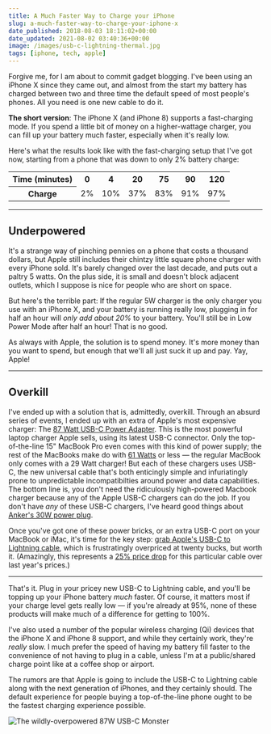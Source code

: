 ```yaml
---
title: A Much Faster Way to Charge your iPhone
slug: a-much-faster-way-to-charge-your-iphone-x
date_published: 2018-08-03 18:11:02+00:00
date_updated: 2021-08-02 03:40:36+00:00
image: /images/usb-c-lightning-thermal.jpg
tags: [iphone, tech, apple]
---
```

Forgive me, for I am about to commit gadget blogging. I've been using an iPhone X since they came out, and almost from the start my battery has charged between two and three time the default speed of most people's phones. All you need is one new cable to do it.

**The short version**: The iPhone X (and iPhone 8) supports a fast-charging mode. If you spend a little bit of money on a higher-wattage charger, you can fill up your battery much faster, especially when it's really low.

Here's what the results look like with the fast-charging setup that I've got now, starting from a phone that was down to only 2% battery charge:

<table>
    <tr>
        <th>Time (minutes)</th>
        <th>0</th>
        <th>4</th>
        <th>20</th>
        <th>75</th>
        <th>90</th>
        <th>120</th>
    </tr>
    <tr>
        <th>Charge</th>
        <td>2%</td>
        <td>10%</td>
        <td>37%</td>
        <td>83%</td>
        <td>91%</td>
        <td>97%</td>
    </tr>

</table>

---

## Underpowered

It's a strange way of pinching pennies on a phone that costs a thousand dollars, but Apple still includes their chintzy little square phone charger with every iPhone sold. It's barely changed over the last decade, and puts out a paltry 5 watts. On the plus side, it is small and doesn't block adjacent outlets, which I suppose is nice for people who are short on space.

But here's the terrible part: If the regular 5W charger is the only charger you use with an iPhone X, and your battery is running really low, plugging in for half an hour will *only add about 20%* to your battery. You'll still be in Low Power Mode after half an hour! That is no good.

As always with Apple, the solution is to spend money. It's more money than you want to spend, but enough that we'll all just suck it up and pay. Yay, Apple!

---

## Overkill

I've ended up with a solution that is, admittedly, overkill. Through an absurd series of events, I ended up with an extra of Apple's most expensive charger: The [87 Watt USB-C Power Adapter](https://amzn.to/2veDeuz). This is the most powerful laptop charger Apple sells, using its latest USB-C connector. Only the top-of-the-line 15" MacBook Pro even comes with this kind of power supply; the rest of the MacBooks make do with [61 Watts](https://amzn.to/2ADXtar) or less — the regular MacBook only comes with a 29 Watt charger! But each of these chargers uses USB-C, the new universal cable that's both enticingly simple and infuriatingly prone to unpredictable incompatibilties around power and data capabilities. The bottom line is, you don't need the ridiculously high-powered Macbook charger because any of the Apple USB-C chargers can do the job. If you don't have *any* of these USB-C chargers, I've heard good things about [Anker's 30W power plug](https://amzn.to/2vdbrLe).

Once you've got one of these power bricks, or an extra USB-C port on your MacBook or iMac, it's time for the key step: [grab Apple's USB-C to Lightning cable](https://amzn.to/2N1ObX9), which is frustratingly overpriced at twenty bucks, but worth it. (Amazingly, this represents a [25% price drop](https://9to5mac.com/2018/05/21/apple-reduces-usb-c-to-lightning-cable-price-amid-rumors-2018-iphones-dropping-usb-a/) for this particular cable over last year's prices.)

---

That's it. Plug in your pricey new USB-C to Lightning cable, and you'll be topping up your iPhone battery *much* faster. Of course, it matters most if your charge level gets really low — if you're already at 95%, none of these products will make much of a difference for getting to 100%.

I've also used a number of the popular wireless charging (Qi) devices that the iPhone X and iPhone 8 support, and while they certainly work, they're *really* slow. I much prefer the speed of having my battery fill faster to the convenience of not having to plug in a cable, unless I'm at a public/shared charge point like at a coffee shop or airport.

The rumors are that Apple is going to include the USB-C to Lightning cable along with the next generation of iPhones, and they certainly should. The default experience for people buying a top-of-the-line phone ought to be the fastest charging experience possible.

![The wildly-overpowered 87W USB-C Monster](https://cdn.glitch.global/c4e475b2-a54e-47e0-973c-ed0bd1b46262/MNF82_AV2_GEO_US.jpg?v=1669624372987 "The wildly-overpowered 87W USB-C Monster")
